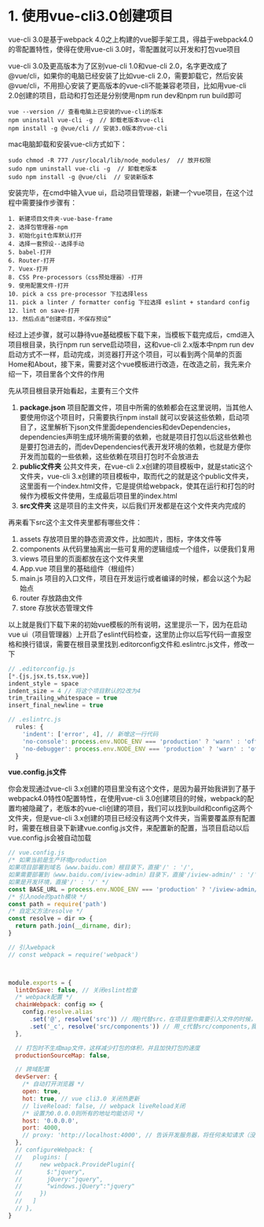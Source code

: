 # 1. 使用vue-cli3.0创建项目
vue-cli 3.0是基于webpack 4.0之上构建的vue脚手架工具，得益于webpack4.0的零配置特性，使得在使用vue-cli 3.0时，零配置就可以开发和打包vue项目

vue-cli 3.0及更高版本为了区别vue-cli 1.0和vue-cli 2.0，名字更改成了@vue/cli，如果你的电脑已经安装了比如vue-cli 2.0，需要卸载它，然后安装@vue/cli，不用担心安装了更高版本的vue-cli不能兼容老项目，比如用vue-cli 2.0创建的项目，启动和打包还是分别使用npm run dev和npm run build即可
```
vue --version // 查看电脑上已安装的vue-cli的版本
npm uninstall vue-cli -g  // 卸载老版本vue-cli
npm install -g @vue/cli // 安装3.0版本的vue-cli
```
mac电脑卸载和安装vue-cli方式如下：
```
sudo chmod -R 777 /usr/local/lib/node_modules/  // 放开权限
sudo npm uninstall vue-cli -g  // 卸载老版本
sudo npm install -g @vue/cli  // 安装新版本
```
安装完毕，在cmd中输入vue ui，启动项目管理器，新建一个vue项目，在这个过程中需要操作步骤有：
```
1. 新建项目文件夹-vue-base-frame
2. 选择包管理器-npm
3. 初始化git仓库默认打开
4. 选择一套预设--选择手动
5. babel-打开
6. Router-打开
7. Vuex-打开
8. CSS Pre-processors（css预处理器）-打开
9. 使用配置文件-打开
10. pick a css pre-processor 下拉选择less
11. pick a linter / formatter config 下拉选择 eslint + standard config
12. lint on save-打开
13. 然后点击“创建项目，不保存预设”
```
经过上述步骤，就可以静待vue基础模板下载下来，当模板下载完成后，cmd进入项目根目录，执行npm run serve启动项目，这和vue-cli 2.x版本中npm run dev启动方式不一样，启动完成，浏览器打开这个项目，可以看到两个简单的页面Home和About，接下来，需要对这个vue模板进行改造，在改造之前，我先来介绍一下，项目里各个文件的作用

先从项目根目录开始看起，主要有三个文件
1. <b>package.json</b> 项目配置文件，项目中所需的依赖都会在这里说明，当其他人要使用你这个项目时，只需要执行npm install 就可以安装这些依赖，启动项目了，这里解析下json文件里面dependencies和devDependencies，dependencies声明生成环境所需要的依赖，也就是项目打包以后这些依赖也是要打包进去的，而devDependencies代表开发环境的依赖，也就是方便你开发而加载的一些依赖，这些依赖在项目打包时不会放进去
2. <b>public文件夹</b> 公共文件夹，在vue-cli 2.x创建的项目模板中，就是static这个文件夹，vue-cli 3.x创建的项目模板中，取而代之的就是这个public文件夹，这里面有一个index.html文件，它是提供给webpack，使其在运行和打包的时候作为模板文件使用，生成最后项目里的index.html
3. <b>src文件夹</b> 这是项目的主文件夹，以后我们开发都是在这个文件夹内完成的

再来看下src这个主文件夹里都有哪些文件：
1. assets 存放项目里的静态资源文件，比如图片，图标，字体文件等
2. components 从代码里抽离出一些可复用的逻辑组成一个组件，以便我们复用
3. views 项目里的页面都放在这个文件夹里
4. App.vue 项目里的基础组件（根组件）
5. main.js 项目的入口文件，项目在开发运行或者编译的时候，都会以这个为起始点
6. router 存放路由文件
7. store 存放状态管理文件

以上就是我们下载下来的初始vue模板的所有说明，这里提示一下，因为在启动vue ui（项目管理器）上开启了eslint代码检查，这里防止你以后写代码一直报空格和换行错误，需要在根目录里找到.editorconfig文件和.eslintrc.js文件，修改一下
```js
// .editorconfig.js
[*.{js,jsx,ts,tsx,vue}]
indent_style = space
indent_size = 4 // 将这个项目默认的2改为4
trim_trailing_whitespace = true
insert_final_newline = true
```
```js
// .eslintrc.js
  rules: {
    'indent': ['error', 4], // 新增这一行代码
    'no-console': process.env.NODE_ENV === 'production' ? 'warn' : 'off',
    'no-debugger': process.env.NODE_ENV === 'production' ? 'warn' : 'off'
  }
```
<b>vue.config.js文件</b>

你会发现通过vue-cli 3.x创建的项目里没有这个文件，是因为最开始我讲到了基于webpack4.0特性0配置特性，在使用vue-cli 3.0创建项目的时候，webpack的配置均被隐藏了，老版本的vue-cli创建的项目，我们可以找到build和config这两个文件夹，但是vue-cli 3.x创建的项目已经没有这两个文件夹，当需要覆盖原有配置时，需要在根目录下新建vue.config.js文件，来配置新的配置，当项目启动以后vue.config.js会被自动加载
```js
// vue.config.js
/* 如果当前是生产环境production
如果项目部署到域名（www.baidu.com）根目录下，直接'/' : '/',
如果需要部署到（www.baidu.com/iview-admin）目录下，直接'/iview-admin/' : '/'
如果是开发环境，直接'/' : '/' */
const BASE_URL = process.env.NODE_ENV === 'production' ? '/iview-admin/' : '/'
/* 引入node的path模块 */
const path = require('path')
/* 自定义方法resolve */
const resolve = dir => {
  return path.join(__dirname, dir);
}

// 引入webpack
// const webpack = require('webpack')



module.exports = {
  lintOnSave: false, // 关闭eslint检查
  /* webpack配置 */
  chainWebpack: config => {
    config.resolve.alias
      .set('@', resolve('src')) // 用@代替src，在项目里你需要引入文件的时候，只需要@/api,@/config,@/mock...即可
      .set('_c', resolve('src/components')) // 用_c代替src/components,我们需要引入组件时，只需要_c/HelloWorld.vue即可
  },

  // 打包时不生成map文件，这样减少打包的体积，并且加快打包的速度
  productionSourceMap: false,

  // 跨域配置
  devServer: {
    /* 自动打开浏览器 */
    open: true,
    hot: true, // vue cli3.0 关闭热更新
    // liveReload: false, // webpack liveReload关闭
    /* 设置为0.0.0.0则所有的地址均能访问 */
    host: '0.0.0.0',
    port: 4000,
    // proxy: 'http://localhost:4000', // 告诉开发服务器，将任何未知请求（没有匹配到静态文件的请求），都代理到这个url上，来满足跨域的请求
  },
  // configureWebpack: {
  //   plugins: [
  //     new webpack.ProvidePlugin({
  //       $:"jquery",
  //       jQuery:"jquery",
  //       "windows.jQuery":"jquery"
  //     })
  //   ]
  // },
}
```
<style>
    .page p, div, ol {
        font-size: 14px;
    }
</style>

